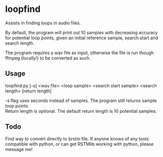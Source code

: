 # loopfind

Assists in finding loops in audio files.

By default, the program will print out 10 samples with decreasing accuracy for potential loop points, given an initial reference sample, search start and search length.

The program requires a wav file as input, otherwise the file is run though ffmpeg (locally!) to be converted as such.

## Usage

loopfind.py [-s] \<wav file\> \<loop sample\> \<search start sample\> \<search length\> [return length]

-s flag uses seconds instead of samples. The program still returns sample loop points.  
Return length is optional. The default return length is 10 potential samples.

## Todo

Find way to convert directly to brstm file. If anyone knows of any tools compatible with python, or can get RSTMlib working with python, please message me!
